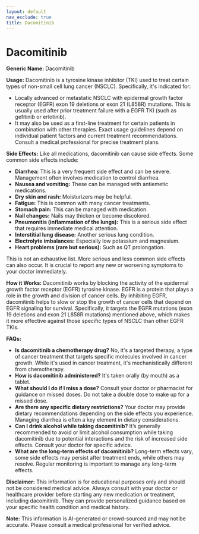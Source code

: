 ```yaml
---
layout: default
nav_exclude: true
title: Dacomitinib
---
```


# Dacomitinib

**Generic Name:** Dacomitinib

**Usage:** Dacomitinib is a tyrosine kinase inhibitor (TKI) used to treat certain types of non-small cell lung cancer (NSCLC). Specifically, it's indicated for:

* Locally advanced or metastatic NSCLC with epidermal growth factor receptor (EGFR) exon 19 deletions or exon 21 (L858R) mutations.  This is usually used after prior treatment failure with a EGFR TKI (such as gefitinib or erlotinib).
*  It may also be used as a first-line treatment for certain patients in combination with other therapies.  Exact usage guidelines depend on individual patient factors and current treatment recommendations.  Consult a medical professional for precise treatment plans.


**Side Effects:**  Like all medications, dacomitinib can cause side effects. Some common side effects include:

* **Diarrhea:** This is a very frequent side effect and can be severe.  Management often involves medication to control diarrhea.
* **Nausea and vomiting:**  These can be managed with antiemetic medications.
* **Dry skin and rash:** Moisturizers may be helpful.
* **Fatigue:** This is common with many cancer treatments.
* **Stomach pain:**  This can be managed with medication.
* **Nail changes:**  Nails may thicken or become discolored.
* **Pneumonitis (inflammation of the lungs):** This is a serious side effect that requires immediate medical attention.
* **Interstitial lung disease:** Another serious lung condition.
* **Electrolyte imbalances:**  Especially low potassium and magnesium.
* **Heart problems (rare but serious):**  Such as QT prolongation.


This is not an exhaustive list.  More serious and less common side effects can also occur.  It is crucial to report any new or worsening symptoms to your doctor immediately.


**How it Works:** Dacomitinib works by blocking the activity of the epidermal growth factor receptor (EGFR) tyrosine kinase.  EGFR is a protein that plays a role in the growth and division of cancer cells. By inhibiting EGFR, dacomitinib helps to slow or stop the growth of cancer cells that depend on EGFR signaling for survival.  Specifically, it targets the EGFR mutations (exon 19 deletions and exon 21 L858R mutations) mentioned above, which makes it more effective against those specific types of NSCLC than other EGFR TKIs.


**FAQs:**

* **Is dacomitinib a chemotherapy drug?** No, it's a targeted therapy, a type of cancer treatment that targets specific molecules involved in cancer growth.  While it's used in cancer treatment, it's mechanistically different from chemotherapy.
* **How is dacomitinib administered?** It's taken orally (by mouth) as a tablet.
* **What should I do if I miss a dose?** Consult your doctor or pharmacist for guidance on missed doses.  Do not take a double dose to make up for a missed dose.
* **Are there any specific dietary restrictions?**  Your doctor may provide dietary recommendations depending on the side effects you experience.  Managing diarrhea is often a key element in dietary considerations.
* **Can I drink alcohol while taking dacomitinib?**  It’s generally recommended to avoid or limit alcohol consumption while taking dacomitinib due to potential interactions and the risk of increased side effects.  Consult your doctor for specific advice.
* **What are the long-term effects of dacomitinib?** Long-term effects vary, some side effects may persist after treatment ends, while others may resolve. Regular monitoring is important to manage any long-term effects.


**Disclaimer:** This information is for educational purposes only and should not be considered medical advice.  Always consult with your doctor or healthcare provider before starting any new medication or treatment, including dacomitinib. They can provide personalized guidance based on your specific health condition and medical history.


**Note:** This information is AI-generated or crowd-sourced and may not be accurate. Please consult a medical professional for verified advice.